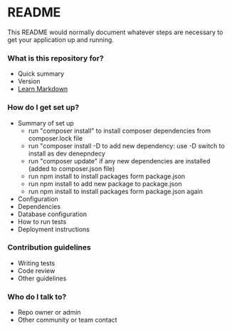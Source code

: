 # README #

This README would normally document whatever steps are necessary to get your application up and running.

### What is this repository for? ###

* Quick summary
* Version
* [Learn Markdown](https://bitbucket.org/tutorials/markdowndemo)

### How do I get set up? ###

* Summary of set up
	- run "composer install" to install composer dependencies from composer.lock file
	- run "composer install -D <package name> to add new dependency: use -D switch to install as dev denepndecy
	- run "composer update" if any new dependencies are installed (added to composer.json file)
	- run npm install to install packages form package.json
	- run npm install <package name> to add new package to package.json
	- run npm install to install packages form package.json again
* Configuration
* Dependencies
* Database configuration
* How to run tests
* Deployment instructions

### Contribution guidelines ###

* Writing tests
* Code review
* Other guidelines

### Who do I talk to? ###

* Repo owner or admin
* Other community or team contact